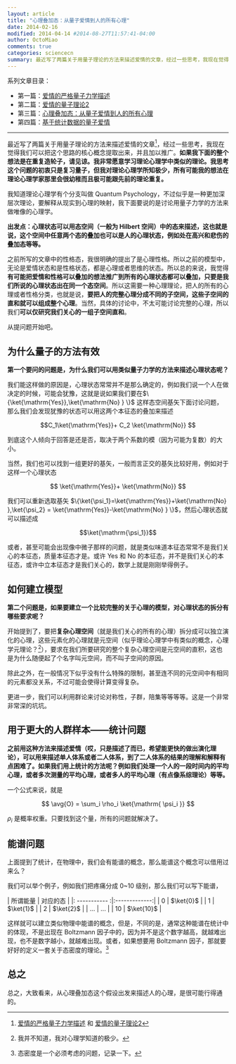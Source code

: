 ```yaml
---
layout: article
title: "心理叠加态：从量子爱情到人的所有心理"
date: 2014-02-16
modified: 2014-04-14 #2014-08-27T11:57:41-04:00
author: OctoMiao
comments: true
categories: sciencecn
summary: 最近写了两篇关于用量子理论的方法来描述爱情的文章，经过一些思考，我现在觉得我们可以把这个思路的核心概念提取出来，并且加以推广。
---
```







系列文章目录：

* 第一篇：[爱情的严格量子力学描述](/science/quantum-love/)
* 第二篇：[爱情的量子理论2](/science/quantum-love-2/)
* 第三篇：[心理叠加态：从量子爱情到人的所有心理](/science/from-quantum-love-to-quantum-psychology/)
* 第四篇：[基于统计数据的量子爱情](/science/quantum-psychology-cognition-and-statistics/)



-----

最近写了两篇关于用量子理论的方法来描述爱情的文章[^0]，经过一些思考，我现在觉得我们可以把这个思路的核心概念提取出来，并且加以推广。**如果我下面的整个想法是在重复造轮子，请见谅。我非常愿意学习理论心理学中类似的理论。我思考这个问题的初衷只是复习量子，但我对理论心理学所知极少，所有可能我的想法在理论心理学家那里会很幼稚而且极可能跟先前的理论重复。**


我知道理论心理学有个分支叫做 Quantum Psychology，不过似乎是一种更加深层次理论，要解释从现实到心理的映射，我下面要说的是讨论用量子力学的方法来做唯像的心理学。

**出发点：心理状态可以用态空间（一般为 Hilbert 空间）中的态来描述，这也就是说，这个空间中任意两个态的叠加也可以是人的心理状态，例如处在高兴和悲伤的叠加态等等。**

之前所写的文章中的性格态，我很明确的提出了是心理性格。所以之前的模型中，无论是爱情状态和是性格状态，都是心理或者思维的状态。所以总的来说，我觉得**有可能把爱情和性格可以叠加的想法推广到所有的心理状态都可以叠加，只要是我们所说的心理状态出在同一个态空间**。所以这需要一种心理理论，把人的所有的心理或者性格分类，也就是说，**要把人的完整心理分成不同的子空间，这些子空间的直和就可以组成整个心理**。当然，具体的讨论中，不太可能讨论完整的心理，所以我们**可以仅研究我们关心的一组子空间直和**。

从提问题开始吧。

## 为什么量子的方法有效

**第一个要问的问题是，为什么我们可以用类似量子力学的方法来描述心理状态呢？**

我们能这样做的原因是，心理状态常常并不是那么确定的，例如我们说一个人在做决定的时候，可能会犹豫，这就是说如果我们要在$\{\ket{\mathrm{Yes}},\ket{\mathrm{No} } \}$ 这样态空间基矢下面讨论问题，那么我们会发现犹豫的状态可以用这两个本征态的叠加来描述

$$C_1\ket{\mathrm{Yes}}+ C_2 \ket{\mathrm{No}}  $$

到底这个人倾向于回答是还是否，取决于两个系数的模（因为可能为复数）的大小。

当然，我们也可以找到一组更好的基矢，一般而言正交的基矢比较好用，例如对于这样一个心理状态

$$ \ket{\mathrm{Yes}}+ \ket{\mathrm{No}}  $$

我们可以重新选取基矢 $\{\ket{\psi_1}=\ket{\mathrm{Yes}}+\ket{\mathrm{No} },\ket{\psi_2} = \ket{\mathrm{Yes}}-\ket{\mathrm{No} } \}$，然后心理状态就可以描述成

$$\ket{\mathrm{\psi_1}}$$

或者，甚至可能会出现像中微子那样的问题，就是类似味道本征态常常不是我们关心的本征态，质量本征态才是。或许 Yes 和 No 的本征态，并不是我们关心的本征态，或许中立本征态才是我们关心的，数学上就是刚刚举得例子。


## 如何建立模型

**第二个问题是，如果要建立一个比较完整的关于心理的模型，对心理状态的拆分有哪些要求呢？**

开始提到了，要把**复杂心理空间**（就是我们关心的所有的心理）拆分成可以独立演化的心理，这些元素化的心理就是元空间（似乎理论心理学中有类似的概念，心理学元理论？[^1]），要求在我们所要研究的整个复杂心理空间是元空间的直积，这也是为什么随便起了个名字叫元空间，而不叫子空间的原因。

除此之外，在一般情况下似乎没有什么特殊的限制，甚至连不同的元空间中有相同的元素都没关系，不过可能会使得计算变得复杂。

更进一步，我们可以利用群论来讨论对称性，子群，陪集等等等等。这是一个非常非常深的坑坑。



## 用于更大的人群样本——统计问题

**之前用这种方法来描述爱情（哎，只是描述了而已，希望能更快的做出演化理论），可以用来描述单人体系或者二人体系，到了二人体系的结果的理解和解释有点困难了。如果我们用上统计的方法呢？例如我们处理一个人的一段时间内的平均心理，或者多次测量的平均心理，或者多人的平均心理（有点像系综理论）等等。**

一个公式来说，就是

$$ \avg{O} = \sum_i \rho_i \ket{\mathrm{ \psi_i }} $$

$\rho_i$ 是概率权重。只要找到这个量，所有的问题就解决了。


## 能谱问题

上面提到了统计，在物理中，我们会有能谱的概念，那么能谱这个概念可以借用过来么？

我们可以举个例子，例如我们把疼痛分成 0~10 级别，那么我们可以写下能谱，

| 所谓能量        |  对应的态      |
|: ----------- :|:-------------:|
|  0      | $\ket{0}$ |
|  1      | $\ket{1}$ |
|  2      | $\ket{2}$ |
|  ...      | ... |
|  10      | $\ket{10}$ |

这样就可以建立类似物理中能谱的概念，但是，不同的是，通常这种能谱在统计中的体现，不是出现在 Boltzmann 因子中的，因为并不是这个数字越高，就越难出现，也不是数字越小，就越难出现。或者，如果想要用 Boltzmann 因子，那就要好好的定义一套关于态密度的理论。[^2]



## 总之

总之，大致看来，从心理叠加态这个假设出发来描述人的心理，是很可能行得通的。



[^0]:  [爱情的严格量子力学描述](/science/quantum-love/) 和 [爱情的量子理论2](/science/quantum-love-2/)
[^1]:  我并不知道，我对心理学知道的极少。
[^2]:  态密度是一个必须考虑的问题，记录一下。
